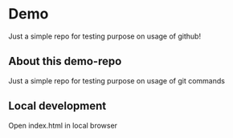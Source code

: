 # Demo

Just a simple repo for testing purpose on usage of github!

## About this demo-repo

Just a simple repo for testing purpose on usage of git commands 

## Local development

Open index.html in local browser




